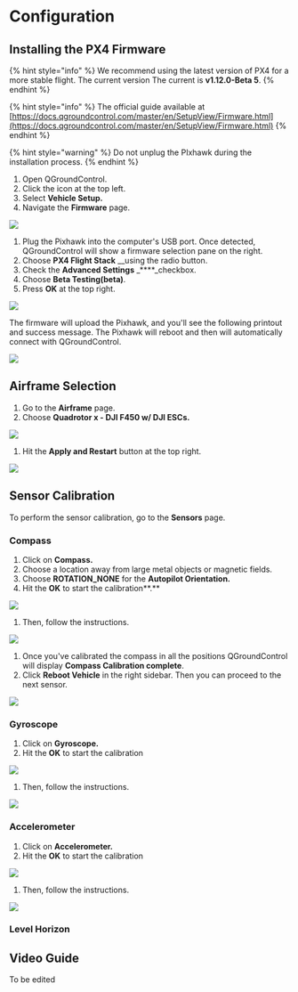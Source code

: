 # Configuration

## Installing the PX4 Firmware

{% hint style="info" %}
We recommend using the latest version of PX4 for a more stable flight. The current version The current is **v1.12.0-Beta 5**.
{% endhint %}

{% hint style="info" %}
The official guide available at [https://docs.qgroundcontrol.com/master/en/SetupView/Firmware.html](https://docs.qgroundcontrol.com/master/en/SetupView/Firmware.html)
{% endhint %}

{% hint style="warning" %}
Do not unplug the PIxhawk during the installation process.
{% endhint %}

1. Open QGroundControl.
2. Click the icon at the top left.
3. Select **Vehicle Setup.**
4. Navigate the **Firmware** page.

![](.gitbook/assets/1.png)

1. Plug the Pixhawk into the computer's USB port. Once detected, QGroundControl will show a firmware selection pane on the right.
2. Choose **PX4 Flight Stack** __using the radio button.
3. Check the **Advanced Settings** _****_checkbox.
4. Choose **Beta Testing\(beta\)**.
5. Press **OK** at the top right.

![](.gitbook/assets/2.png)

The firmware will upload the Pixhawk, and you'll see the following printout and success message. The Pixhawk will reboot and then will automatically connect with QGroundControl.

![](.gitbook/assets/3.png)

## Airframe Selection

1. Go to the **Airframe** page.
2. Choose **Quadrotor x - DJI F450 w/ DJI ESCs.**

![](.gitbook/assets/4.png)

1. Hit the **Apply and Restart** button at the top right.

![](.gitbook/assets/5.png)

## Sensor Calibration

To perform the sensor calibration, go to the **Sensors** page.

### Compass

1. Click on **Compass.**
2. Choose a location away from large metal objects or magnetic fields.
3. Choose **ROTATION\_NONE** for the **Autopilot Orientation.**
4. Hit the **OK** to start the calibration**.** 

![](.gitbook/assets/6.png)

1. Then, follow the instructions. 

![](.gitbook/assets/7.png)

1. Once you've calibrated the compass in all the positions QGroundControl will display **Compass Calibration complete**.  
2. Click **Reboot Vehicle** in the right sidebar. Then you can proceed to the next sensor.

![](.gitbook/assets/8.png)

### Gyroscope

1. Click on **Gyroscope.**
2. Hit the **OK** to start the calibration

![](.gitbook/assets/9.png)

1. Then, follow the instructions.

![](.gitbook/assets/10.png)

### Accelerometer

1. Click on **Accelerometer.**
2. Hit the **OK** to start the calibration

![](.gitbook/assets/11.png)

1. Then, follow the instructions.

![](.gitbook/assets/12.png)

### Level Horizon

## Video Guide

To be edited

